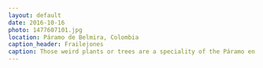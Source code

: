 ```yaml
---
layout: default
date: 2016-10-16
photo: 1477607101.jpg
location: Páramo de Belmira, Colombia
caption_header: Frailejones
caption: Those weird plants or trees are a speciality of the Páramo en Colombia. They do look strange but are very cute all together.
---
```

